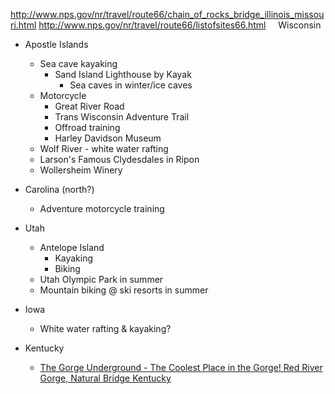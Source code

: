 http://www.nps.gov/nr/travel/route66/chain_of_rocks_bridge_illinois_missouri.html
http://www.nps.gov/nr/travel/route66/listofsites66.html
 
 
Wisconsin
  * Apostle Islands
    * Sea cave kayaking
      * Sand Island Lighthouse by Kayak
		* Sea caves in winter/ice caves 
	* Motorcycle
		* Great River Road
		* Trans Wisconsin Adventure Trail
		* Offroad training
		* Harley Davidson Museum
	* Wolf River - white water rafting
	* Larson's Famous Clydesdales in Ripon
	* Wollersheim Winery 
	
* Carolina (north?)
	* Adventure motorcycle training
* Utah
	* Antelope Island
		* Kayaking
		* Biking
	* Utah Olympic Park in summer
	* Mountain biking @ ski resorts in summer
* Iowa
  * White water rafting & kayaking?
* Kentucky
  * [The Gorge Underground - The Coolest Place in the Gorge! Red River Gorge, Natural Bridge Kentucky](https://www.gorgeunderground.com/index.php#tours)
